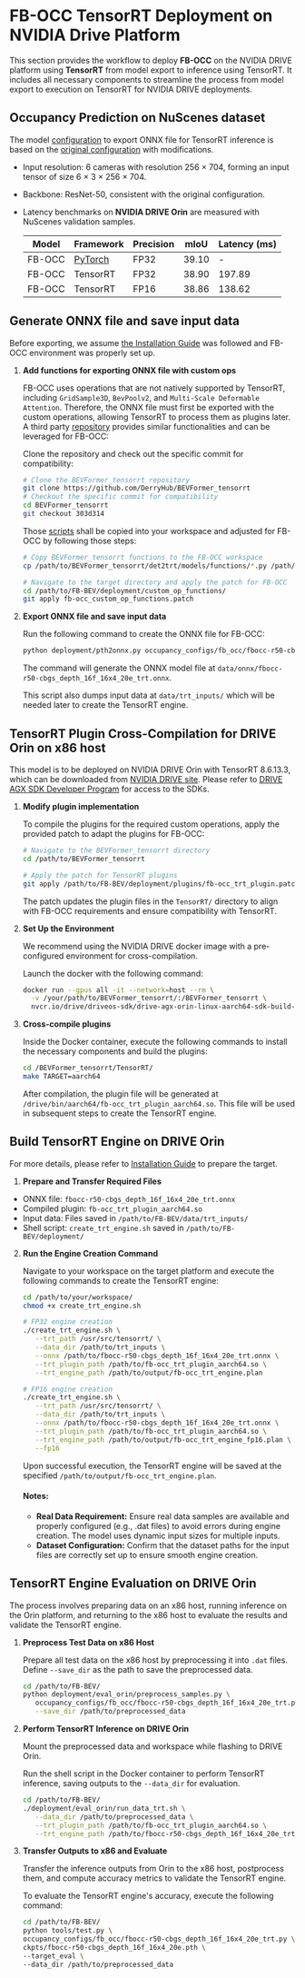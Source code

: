 # FB-OCC TensorRT Deployment on NVIDIA Drive Platform


This section provides the workflow to deploy  **FB-OCC** on the NVIDIA DRIVE platform using **TensorRT** from model export to inference using TensorRT. It includes all necessary components to streamline the process from model export to execution on TensorRT for NVIDIA DRIVE deployments.

## Occupancy Prediction on NuScenes dataset

   The model [configuration](../occupancy_configs/fb_occ/fbocc-r50-cbgs_depth_16f_16x4_20e_trt.py) to export ONNX file for TensorRT inference is based on the [original configuration](../occupancy_configs/fb_occ/fbocc-r50-cbgs_depth_16f_16x4_20e.py) with modifications.


   - Input resolution: 6 cameras with resolution 256 × 704, forming an input tensor of size 6 × 3 × 256 × 704.
   - Backbone: ResNet-50, consistent with the original configuration.
   - Latency benchmarks on **NVIDIA DRIVE Orin** are measured with NuScenes validation samples.



      |    Model  |    Framework                  | Precision     | mIoU              |  Latency (ms)   |
      |-----------|-----------|---------------|-------------------|--------------------------------------|
      | FB-OCC|[PyTorch](https://github.com/NVlabs/FB-BEV/tree/main?tab=readme-ov-file#model-zoo)       | FP32          | 39.10             | -                                    |
      | FB-OCC|TensorRT      | FP32          | 38.90             | 197.89                               |
      | FB-OCC|TensorRT      | FP16          | 38.86             | 138.62                               |



## Generate ONNX file and save input data

   Before exporting, we assume [the Installation Guide](../docs/install.md) was followed and FB-OCC environment was properly set up.
   

1. **Add functions for exporting ONNX file with custom ops**
   
   FB-OCC uses operations that are not natively supported by TensorRT, including `GridSample3D`, `BevPoolv2`, and `Multi-Scale Deformable Attention`. Therefore, the ONNX file must first be exported with the custom operations, allowing TensorRT to process them as plugins later. A third party [repository](https://github.com/DerryHub/BEVFormer_tensorrt) provides similar functionalities and can be leveraged for FB-OCC:

   Clone the repository and check out the specific commit for compatibility:
   ```bash
   # Clone the BEVFormer_tensorrt repository
   git clone https://github.com/DerryHub/BEVFormer_tensorrt
   # Checkout the specific commit for compatibility
   cd BEVFormer_tensorrt
   git checkout 303d314
   ```

   Those [scripts](https://github.com/DerryHub/BEVFormer_tensorrt/tree/303d3140c14016047c07f9db73312af364f0dd7c/det2trt/models/functions) shall be copied into your workspace and adjusted for FB-OCC by following those steps:

   ```bash
   # Copy BEVFormer_tensorrt functions to the FB-OCC workspace
   cp /path/to/BEVFormer_tensorrt/det2trt/models/functions/*.py /path/to/FB-BEV/deployment/custom_op_functions/

   # Navigate to the target directory and apply the patch for FB-OCC
   cd /path/to/FB-BEV/deployment/custom_op_functions/
   git apply fb-occ_custom_op_functions.patch
   ```

2. **Export ONNX file and save input data**

   Run the following command to create the ONNX file for FB-OCC:
   ```bash
   python deployment/pth2onnx.py occupancy_configs/fb_occ/fbocc-r50-cbgs_depth_16f_16x4_20e_trt.py
   ```

   The command will generate the ONNX model file at `data/onnx/fbocc-r50-cbgs_depth_16f_16x4_20e_trt.onnx`.

   This script also dumps input data at `data/trt_inputs/` which will be needed later to create the TensorRT engine.


## TensorRT Plugin Cross-Compilation for DRIVE Orin on x86 host

   This model is to be deployed on NVIDIA DRIVE Orin with TensorRT 8.6.13.3, which can be downloaded from [NVIDIA DRIVE site](https://developer.nvidia.com/drive/downloads). 
   Please refer to [DRIVE AGX SDK Developer Program](https://developer.nvidia.com/drive/agx-sdk-program) for access to the SDKs.
   

1. **Modify plugin implementation**

   To compile the plugins for the required custom operations, apply the provided patch to adapt the plugins for FB-OCC:

   ```bash
   # Navigate to the BEVFormer_tensorrt directory
   cd /path/to/BEVFormer_tensorrt

   # Apply the patch for TensorRT plugins
   git apply /path/to/FB-BEV/deployment/plugins/fb-occ_trt_plugin.patch
   ```
      
   The patch updates the plugin files in the `TensorRT/` directory to align with FB-OCC requirements and ensure compatibility with TensorRT.
         

2. **Set Up the Environment**

   We recommend using the NVIDIA DRIVE docker image with a pre-configured environment for cross-compilation.

   Launch the docker with the following command:
   ```bash
   docker run --gpus all -it --network=host --rm \
     -v /your/path/to/BEVFormer_tensorrt/:/BEVFormer_tensorrt \
     nvcr.io/drive/driveos-sdk/drive-agx-orin-linux-aarch64-sdk-build-x86:6.0.10.0-0009
   ```

3. **Cross-compile plugins**

   Inside the Docker container, execute the following commands to install the necessary components and build the plugins:   
   ```bash
   cd /BEVFormer_tensorrt/TensorRT/
   make TARGET=aarch64
   ```

   After compilation, the plugin file will be generated at `/drive/bin/aarch64/fb-occ_trt_plugin_aarch64.so`. 
   This file will be used in subsequent steps to create the TensorRT engine.

   
## Build TensorRT Engine on DRIVE Orin

For more details, please refer to [Installation Guide](https://developer.nvidia.com/docs/drive/drive-os/6.0.10/public/drive-os-linux-installation/index.html) to prepare the target.


1. **Prepare and Transfer Required Files**

- ONNX file: `fbocc-r50-cbgs_depth_16f_16x4_20e_trt.onnx`
- Compiled plugin: `fb-occ_trt_plugin_aarch64.so`
- Input data: Files saved in `/path/to/FB-BEV/data/trt_inputs/`
- Shell script: `create_trt_engine.sh` saved in `/path/to/FB-BEV/deployment/`
   

2. **Run the Engine Creation Command** 
   
   Navigate to your workspace on the target platform and execute the following commands to create the TensorRT engine:

   ```bash
   cd /path/to/your/workspace/
   chmod +x create_trt_engine.sh

   # FP32 engine creation 
   ./create_trt_engine.sh \
      --trt_path /usr/src/tensorrt/ \
      --data_dir /path/to/trt_inputs \
      --onnx /path/to/fbocc-r50-cbgs_depth_16f_16x4_20e_trt.onnx \
      --trt_plugin_path /path/to/fb-occ_trt_plugin_aarch64.so \
      --trt_engine_path /path/to/output/fb-occ_trt_engine.plan

   # FP16 engine creation 
   ./create_trt_engine.sh \
      --trt_path /usr/src/tensorrt/ \
      --data_dir /path/to/trt_inputs \
      --onnx /path/to/fbocc-r50-cbgs_depth_16f_16x4_20e_trt.onnx \
      --trt_plugin_path /path/to/fb-occ_trt_plugin_aarch64.so \
      --trt_engine_path /path/to/output/fb-occ_trt_engine_fp16.plan \
      --fp16
   ```

   Upon successful execution, the TensorRT engine will be saved at the specified `/path/to/output/fb-occ_trt_engine.plan`.

   #### **Notes:**

   - **Real Data Requirement:** Ensure real data samples are available and properly configured (e.g., .dat files) to avoid errors during engine creation. The model uses dynamic input sizes for multiple inputs.
   - **Dataset Configuration:** Confirm that the dataset paths for the input files are correctly set up to ensure smooth engine creation.

## TensorRT Engine Evaluation on DRIVE Orin

   The process involves preparing data on an x86 host, running inference on the Orin platform, and returning to the x86 host to evaluate the results and validate the TensorRT engine.

   1. **Preprocess Test Data on x86 Host** 
   
      Prepare all test data on the x86 host by preprocessing it into `.dat` files. Define `--save_dir` as the path to save the preprocessed data.

      ```bash
      cd /path/to/FB-BEV/
      python deployment/eval_orin/preprocess_samples.py \
         occupancy_configs/fb_occ/fbocc-r50-cbgs_depth_16f_16x4_20e_trt.py \
         --save_dir /path/to/preprocessed_data
      ```

   2. **Perform TensorRT Inference on DRIVE Orin**
   
      Mount the preprocessed data and workspace while flashing to DRIVE Orin. 

      Run the shell script in the Docker container to perform TensorRT inference, saving outputs to the `--data_dir` for evaluation.

      ```bash
      cd /path/to/FB-BEV/
      ./deployment/eval_orin/run_data_trt.sh \
         --data_dir /path/to/preprocessed_data \
         --trt_plugin_path /path/to/fb-occ_trt_plugin_aarch64.so \
         --trt_engine_path /path/to/fbocc-r50-cbgs_depth_16f_16x4_20e_trt_orin.engine
      ```

   3. **Transfer Outputs to x86 and Evaluate**
      
      
      Transfer the inference outputs from Orin to the x86 host, postprocess them, and compute accuracy metrics to validate the TensorRT engine.

      To evaluate the TensorRT engine's accuracy, execute the following command:

      ```bash
      cd /path/to/FB-BEV/
      python tools/test.py \
      occupancy_configs/fb_occ/fbocc-r50-cbgs_depth_16f_16x4_20e_trt.py \
      ckpts/fbocc-r50-cbgs_depth_16f_16x4_20e.pth \
      --target_eval \
      --data_dir /path/to/preprocessed_data
      ```
